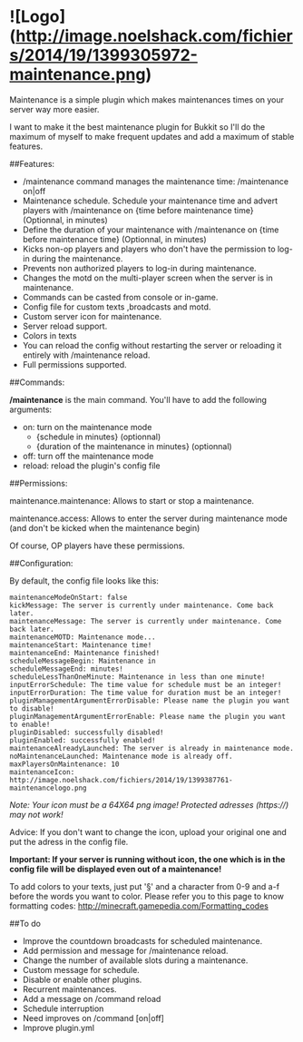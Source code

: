 ![Logo] (http://image.noelshack.com/fichiers/2014/19/1399305972-maintenance.png)
===========================

Maintenance is a simple plugin which makes maintenances times on your server way more easier.

I want to make it the best maintenance plugin for Bukkit so I'll do the maximum of myself to make frequent updates and add a maximum of stable features.


##Features:

- /maintenance command manages the maintenance time: /maintenance on|off
- Maintenance schedule. Schedule your maintenance time and advert players with /maintenance on {time before maintenance time} (Optionnal, in minutes)
- Define the duration of your maintenance with /maintenance on {time before maintenance time} <duration> (Optionnal, in minutes)
- Kicks non-op players and players who don't have the permission to log-in during the maintenance.
- Prevents non authorized players to log-in during maintenance.
- Changes the motd on the multi-player screen when the server is in maintenance.
- Commands can be casted from console or in-game.
- Config file for custom texts ,broadcasts and motd.
- Custom server icon for maintenance.
- Server reload support.
- Colors in texts
- You can reload the config without restarting the server or reloading it entirely with /maintenance reload. 
- Full permissions supported.
 

##Commands:

**/maintenance** is the main command. You'll have to add the following arguments:
* on: turn on the maintenance mode
    - {schedule in minutes} (optionnal)
    - {duration of the maintenance in minutes} (optionnal)
* off: turn off the maintenance mode
* reload: reload the plugin's config file


##Permissions:

maintenance.maintenance: Allows to start or stop a maintenance.

maintenance.access: Allows to enter the server during maintenance mode (and don't be kicked when the maintenance begin)

Of course, OP players have these permissions.


##Configuration:

By default, the config file looks like this:

```
maintenanceModeOnStart: false
kickMessage: The server is currently under maintenance. Come back later.
maintenanceMessage: The server is currently under maintenance. Come back later.
maintenanceMOTD: Maintenance mode...
maintenanceStart: Maintenance time!
maintenanceEnd: Maintenance finished!
scheduleMessageBegin: Maintenance in
scheduleMessageEnd: minutes!
scheduleLessThanOneMinute: Maintenance in less than one minute!
inputErrorSchedule: The time value for schedule must be an integer!
inputErrorDuration: The time value for duration must be an integer!
pluginManagementArgumentErrorDisable: Please name the plugin you want to disable!
pluginManagementArgumentErrorEnable: Please name the plugin you want to enable!
pluginDisabled: successfully disabled!
pluginEnabled: successfully enabled!
maintenanceAlreadyLaunched: The server is already in maintenance mode.
noMaintenanceLaunched: Maintenance mode is already off.
maxPlayersOnMaintenance: 10
maintenanceIcon: http://image.noelshack.com/fichiers/2014/19/1399387761-maintenancelogo.png
```

*Note: Your icon must be a 64X64 png image! Protected adresses (https://) may not work!*

Advice: If you don't want to change the icon, upload your original one and put the adress in the config file.

**Important: If your server is running without icon, the one which is in the config file will be displayed even out of a maintenance!**

To add colors to your texts, just put '§' and a character from 0-9 and a-f before the words you want to color. Please refer you to this page to know formatting codes: http://minecraft.gamepedia.com/Formatting_codes


##To do

* Improve the countdown broadcasts for scheduled maintenance.
* Add permission and message for /maintenance reload.
* Change the number of available slots during a maintenance.
* Custom message for schedule.
* Disable or enable other plugins.
* Recurrent maintenances.
* Add a message on /command reload
* Schedule interruption
* Need improves on /command [on|off]
* Improve plugin.yml
